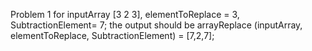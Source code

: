 Problem 1
for inputArray [3 2 3], elementToReplace = 3, SubtractionElement= 7;
the output should be arrayReplace (inputArray, elementToReplace, SubtractionElement) = [7,2,7];
